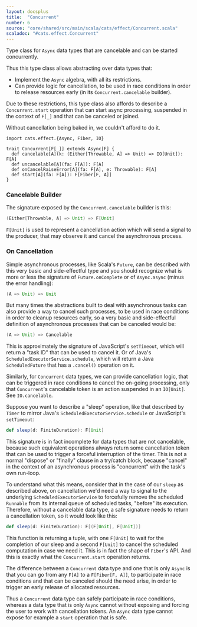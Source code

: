 ```yaml
---
layout: docsplus
title:  "Concurrent"
number: 6
source: "core/shared/src/main/scala/cats/effect/Concurrent.scala"
scaladoc: "#cats.effect.Concurrent"
---
```


Type class for `Async` data types that are cancelable and can be started concurrently.

Thus this type class allows abstracting over data types that:

- Implement the `Async` algebra, with all its restrictions.
- Can provide logic for cancellation, to be used in race conditions in order to release resources early (in its `Concurrent.cancelable` builder).

Due to these restrictions, this type class also affords to describe a `Concurrent.start` operation that can start async processing, suspended in the context of `F[_]` and that can be canceled or joined.

Without cancellation being baked in, we couldn't afford to do it.

```tut:book:silent
import cats.effect.{Async, Fiber, IO}

trait Concurrent[F[_]] extends Async[F] {
  def cancelable[A](k: (Either[Throwable, A] => Unit) => IO[Unit]): F[A]
  def uncancelable[A](fa: F[A]): F[A]
  def onCancelRaiseError[A](fa: F[A], e: Throwable): F[A]
  def start[A](fa: F[A]): F[Fiber[F, A]]
}
```
### Cancelable Builder

The signature exposed by the `Concurrent.cancelable` builder is this:

```scala
(Either[Throwable, A] => Unit) => F[Unit]
```

`F[Unit]` is used to represent a cancellation action which will send a signal to the producer, that may observe it and cancel the asynchronous process.

### On Cancellation

Simple asynchronous processes, like Scala's `Future`, can be described with this very basic and side-effectful type and you should recognize what is more or less the signature of `Future.onComplete` or of `Async.async` (minus the error handling):

```scala
(A => Unit) => Unit
```

But many times the abstractions built to deal with asynchronous tasks can also provide a way to cancel such processes, to be used in race conditions in order to cleanup resources early, so a very basic and side-effectful definition of asynchronous processes that can be canceled would be:

```scala
(A => Unit) => Cancelable
```

This is approximately the signature of JavaScript's `setTimeout`, which will return a "task ID" that can be used to cancel it. Or of Java's `ScheduledExecutorService.schedule`, which will return a Java `ScheduledFuture` that has a `.cancel()` operation on it.

Similarly, for `Concurrent` data types, we can provide cancellation logic, that can be triggered in race conditions to cancel the on-going processing, only that `Concurrent`'s cancelable token is an action suspended in an `IO[Unit]`. See `IO.cancelable`.

Suppose you want to describe a "sleep" operation, like that described by `Timer` to mirror Java's `ScheduledExecutorService.schedule` or JavaScript's `setTimeout`:

```scala
def sleep(d: FiniteDuration): F[Unit]
```

This signature is in fact incomplete for data types that are not cancelable, because such equivalent operations always return some cancellation token that can be used to trigger a forceful interruption of the timer. This is not a normal "dispose" or "finally" clause in a try/catch block, because "cancel" in the context of an asynchronous process is "concurrent" with the task's own run-loop.

To understand what this means, consider that in the case of our `sleep` as described above, on cancellation we'd need a way to signal to the underlying `ScheduledExecutorService` to forcefully remove the scheduled `Runnable` from its internal queue of scheduled tasks, "before" its execution. Therefore, without a cancelable data type, a safe signature needs to return a cancellation token, so it would look like this:

```scala
def sleep(d: FiniteDuration): F[(F[Unit], F[Unit])]
```

This function is returning a tuple, with one `F[Unit]` to wait for the completion of our sleep and a second `F[Unit]` to cancel the scheduled computation in case we need it. This is in fact the shape of `Fiber`'s API. And this is exactly what the `Concurrent.start` operation returns.

The difference between a `Concurrent` data type and one that is only `Async` is that you can go from any `F[A]` to a `F[Fiber[F, A]]`, to participate in race conditions and that can be canceled should the need arise, in order to trigger an early release of allocated resources.

Thus a `Concurrent` data type can safely participate in race conditions, whereas a data type that is only `Async` cannot without exposing and forcing the user to work with cancellation tokens. An `Async` data type cannot expose for example a `start` operation that is safe.
